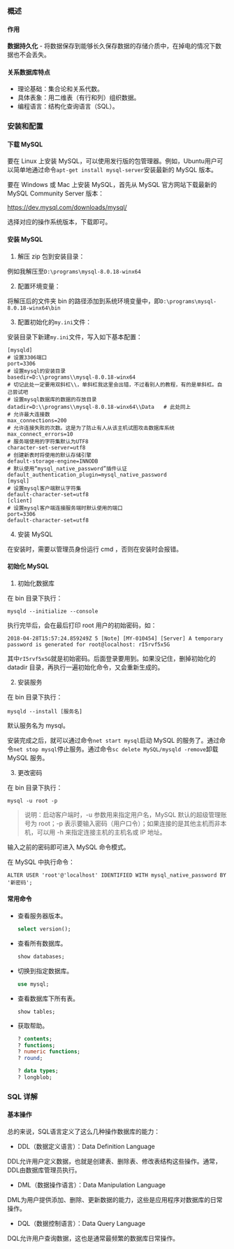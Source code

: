 ### 概述

#### 作用

**数据持久化** - 将数据保存到能够长久保存数据的存储介质中，在掉电的情况下数据也不会丢失。

#### 关系数据库特点

- 理论基础：集合论和关系代数。
- 具体表象：用二维表（有行和列）组织数据。
- 编程语言：结构化查询语言（SQL）。

### 安装和配置

#### 下载 MySQL

要在 Linux 上安装 MySQL，可以使用发行版的包管理器。例如，Ubuntu用户可以简单地通过命令`apt-get install mysql-server`安装最新的 MySQL 版本。

要在 Windows 或 Mac 上安装 MySQL，首先从 MySQL 官方网站下载最新的 MySQL Community Server 版本：

https://dev.mysql.com/downloads/mysql/

选择对应的操作系统版本，下载即可。

#### 安装 MySQL

1. 解压 zip 包到安装目录：

例如我解压至`D:\programs\mysql-8.0.18-winx64`

2. 配置环境变量：

将解压后的文件夹 bin 的路径添加到系统环境变量中，即`D:\programs\mysql-8.0.18-winx64\bin`

3. 配置初始化的`my.ini`文件：

安装目录下新建`my.ini`文件，写入如下基本配置：

```
[mysqld]
# 设置3306端口
port=3306
# 设置mysql的安装目录
basedir=D:\\programs\\mysql-8.0.18-winx64   
# 切记此处一定要用双斜杠\\，单斜杠我这里会出错，不过看别人的教程，有的是单斜杠。自己尝试吧
# 设置mysql数据库的数据的存放目录
datadir=D:\\programs\\mysql-8.0.18-winx64\\Data   # 此处同上
# 允许最大连接数
max_connections=200
# 允许连接失败的次数。这是为了防止有人从该主机试图攻击数据库系统
max_connect_errors=10
# 服务端使用的字符集默认为UTF8
character-set-server=utf8
# 创建新表时将使用的默认存储引擎
default-storage-engine=INNODB
# 默认使用“mysql_native_password”插件认证
default_authentication_plugin=mysql_native_password
[mysql]
# 设置mysql客户端默认字符集
default-character-set=utf8
[client]
# 设置mysql客户端连接服务端时默认使用的端口
port=3306
default-character-set=utf8
```

4. 安装 MySQL

在安装时，需要以管理员身份运行 cmd ，否则在安装时会报错。

#### 初始化 MySQL

1. 初始化数据库

在 bin 目录下执行：

`mysqld --initialize --console`

执行完毕后，会在最后打印 root 用户的初始密码，如：

`2018-04-28T15:57:24.859249Z 5 [Note] [MY-010454] [Server] A temporary password is generated for root@localhost: rI5rvf5x5G`

其中`rI5rvf5x5G`就是初始密码。后面登录要用到。如果没记住，删掉初始化的 datadir 目录，再执行一遍初始化命令，又会重新生成的。

2. 安装服务

在 bin 目录下执行：

`mysqld --install [服务名]`

默认服务名为 mysql。

安装完成之后，就可以通过命令`net start mysql`启动 MySQL 的服务了。通过命令`net stop mysql`停止服务。通过命令`sc delete MySQL/mysqld -remove`卸载 MySQL 服务。

3. 更改密码

在 bin 目录下执行：

`mysql -u root -p`

> 说明：启动客户端时，-u 参数用来指定用户名，MySQL 默认的超级管理账号为 root；-p 表示要输入密码（用户口令）；如果连接的是其他主机而非本机，可以用 -h 来指定连接主机的主机名或 IP 地址。

输入之前的密码即可进入 MySQL 命令模式。

在 MySQL 中执行命令：

`ALTER USER 'root'@'localhost' IDENTIFIED WITH mysql_native_password BY '新密码'; `

#### 常用命令

   - 查看服务器版本。

     ```SQL
     select version();
     ```

   - 查看所有数据库。

     ```SQL
     show databases;
     ```

   - 切换到指定数据库。

     ```SQL
     use mysql;
     ```

   - 查看数据库下所有表。

     ```Shell
     show tables;
     ```

   - 获取帮助。

     ```SQL
     ? contents;
     ? functions;
     ? numeric functions;
     ? round;
     
     ? data types;
     ? longblob;
     ```

### SQL 详解

#### 基本操作

总的来说，SQL语言定义了这么几种操作数据库的能力：

- DDL（数据定义语言）：Data Definition Language

DDL允许用户定义数据，也就是创建表、删除表、修改表结构这些操作。通常，DDL由数据库管理员执行。

- DML（数据操作语言）：Data Manipulation Language

DML为用户提供添加、删除、更新数据的能力，这些是应用程序对数据库的日常操作。

- DQL（数据控制语言）：Data Query Language

DQL允许用户查询数据，这也是通常最频繁的数据库日常操作。
